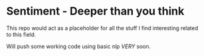 # Sentiment - Deeper than you think

This repo would act as a placeholder for all the stuff I find interesting related to this field.  

Will push some working code using basic nlp _VERY_ soon.

